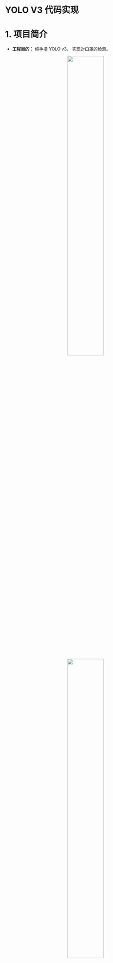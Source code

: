 # YOLO V3 代码实现

# 1. 项目简介

- **工程目的：** 纯手撸 YOLO v3， 实现对口罩的检测。
    <p style="text-align:center;"><img src="/artificial_intelligence/image/yolo/mask_no.jpg" width="50%" align="middle" /></p>

    <p style="text-align:center;"><img src="/artificial_intelligence/image/yolo/mask_have.jpg" width="50%" align="middle" /></p>

- <a href="https://github.com/spite-triangle/artificial_intelligence/tree/master/example/detectMask" class="jump_link"> 项目工程 </a>

- **训练素材**：来自 <a href="https://www.bilibili.com/video/BV1c64y1e7wY" class="jump_link">B站 UP炮哥带你学 </a>

> **注意：** 
> - 由于 GitHub 上的 <a href="https://github.com/eriklindernoren/PyTorch-YOLOv3" class="jump_link"> yolo v3  实现</a> 偏向实际应用，其代码实现不利于学习，因此，本项目着重于对 yolo v3 原理的复现，一些花里胡哨的功能就全部忽略掉了（例如，原项目中的`.cfg`配置文件）。
> - 本项目中给出的模型权重参数（在 `weightsBackup` 文件夹里），由于训练次数少、训练素材少，模型复现简化等原因，其精度并不是很好，但是能玩 ( *︾▽︾)。
> - 由于本人是外行，能力有限，若发现存在偏差，不用怀疑，那肯定是我的问题，请多多包涵 ( •̀ ω •́ )✧


# 2. 项目运行
- **环境需求：**
    > - Python
    > - PyTorch
    > - OpenCV
- **运行：** 下载项目工程后，直接运行对应的 .py 文件即可。默认是启动了`GPU`，如有需要，请在 `config` 中修改相关配置

# 3. 目录结构

```term
triangle@LEARN:~$ tree  detectMask/
.
├── ManageData/
│   └── Datasets.py
├── Model/
│   ├── Loss.py
│   └── Network.py
├── Utils/
│   ├── BoxProcess.py
│   ├── ImageProcess.py
│   └── PostProcess.py
├── asset/
│   ├── images/
│   ├── testSet/
│   │   ├── test_images/
│   │   └── test_labels/
│   ├── trainSet/
│   │   ├── train_images/
│   │   └── train_labels/
│   ├── videos/
│   ├── weights/
│   └── weightsBackup/
└── config/
├── detectImage.py
├── detectVideo.py
└── train.py
```

- `ManageData`：训练集与测试集的数据管理模块
- `Model`：Darknet 53 模型的实现；yolo v3 损失函数的实现
- `Utils`：工具模块
  - **BoxProcess**：外接矩形相关处理函数
  - **ImageProcess**：图片展示、变换、绘制文字与外接矩形等相关处理函数
  - **PostProcess**：极大值抑制得到最终预测结果；模型评价指标计算 precision , recall , ap
- `asset`：存放模型测试与训练相关的视频、图片、模型权重文件资源。
  - **images 与  videos**：用来测试模型的图片与视频
  - **trainSet**：模型训练的训练集
  - **testSet**：模型训练的测试集
  - **weights**：模型训练过程中，保存的权重参数
  - **weightsBackup**：备份的权重参数
- `config`：模型的配置参数
- **train.py**：训练模型
- **detectImage.py**：利用图片进行模型测试
- **detectVideo.py**：利用视频进行模型测试



